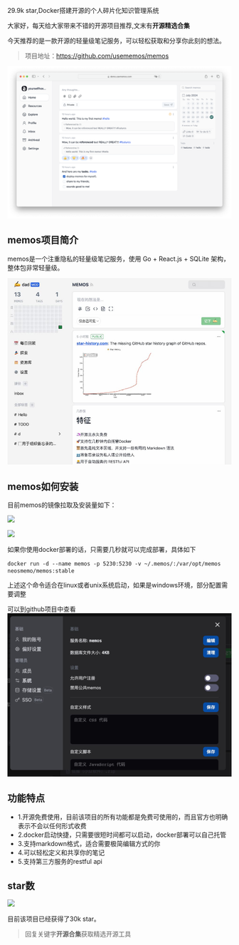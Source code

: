 29.9k star,Docker搭建开源的个人碎片化知识管理系统

大家好，每天给大家带来不错的开源项目推荐,文末有**开源精选合集**

今天推荐的是一款开源的轻量级笔记服务，可以轻松获取和分享你此刻的想法。

>项目地址：https://github.com/usememos/memos

![](image.png)

## memos项目简介

memos是一个注重隐私的轻量级笔记服务，使用 Go + React.js + SQLite 架构，整体包非常轻量级。

![](image-1.png)

## memos如何安装

目前memos的镜像拉取及安装量如下：

 ![](https://img.shields.io/github/downloads/usememos/memos/total?style=flat-square)

 ![](https://img.shields.io/docker/pulls/neosmemo/memos)

如果你使用docker部署的话，只需要几秒就可以完成部署，具体如下

```
docker run -d --name memos -p 5230:5230 -v ~/.memos/:/var/opt/memos neosmemo/memos:stable
```
上述这个命令适合在linux或者unix系统启动，如果是windows环境，部分配置需要调整

可以到github项目中查看
![](image-2.png)

## 功能特点

- 1.开源免费使用，目前该项目的所有功能都是免费可使用的，而且官方也明确表示不会以任何形式收费
- 2.docker启动快捷，只需要很短时间都可以启动，docker部署可以自己托管
- 3.支持markdown格式，适合需要极简编辑方式的你
- 4.可以轻松定义和共享你的笔记
- 5.支持第三方服务的restful api

## star数

 ![](https://img.shields.io/github/stars/usememos/memos?style=flat-square)  

 目前该项目已经获得了30k star。

 >回复关键字**开源合集**获取精选开源工具